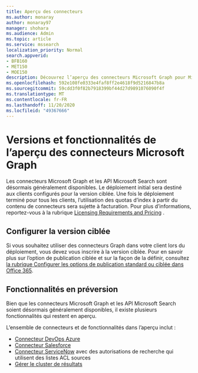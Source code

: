 ```yaml
---
title: Aperçu des connecteurs
ms.author: monaray
author: monaray97
manager: shohara
ms.audience: Admin
ms.topic: article
ms.service: mssearch
localization_priority: Normal
search.appverid:
- BFB160
- MET150
- MOE150
description: Découvrez l’aperçu des connecteurs Microsoft Graph pour Microsoft Search.
ms.openlocfilehash: 592e108fe0333e4faf8ff2e4618f9d5216847b8a
ms.sourcegitcommit: 59cdd3f0f82b7918399bf44d27d9891076090f4f
ms.translationtype: MT
ms.contentlocale: fr-FR
ms.lasthandoff: 11/20/2020
ms.locfileid: "49367666"
---
```

# <a name="microsoft-graph-connectors-preview-release-and-features"></a>Versions et fonctionnalités de l’aperçu des connecteurs Microsoft Graph

Les connecteurs Microsoft Graph et les API Microsoft Search sont désormais généralement disponibles. Le déploiement initial sera destiné aux clients configurés pour la version ciblée. Une fois le déploiement terminé pour tous les clients, l’utilisation des quotas d’index à partir du contenu de connecteurs sera sujette à facturation. Pour plus d’informations, reportez-vous à la rubrique [Licensing Requirements and Pricing](licensing.md) .

## <a name="set-up-targeted-release"></a>Configurer la version ciblée

Si vous souhaitez utiliser des connecteurs Graph dans votre client lors du déploiement, vous devez vous inscrire à la version ciblée. Pour en savoir plus sur l’option de publication ciblée et sur la façon de la définir, consultez [la rubrique Configurer les options de publication standard ou ciblée dans Office 365](https://docs.microsoft.com/office365/admin/manage/release-options-in-office-365?view=o365-worldwide).

## <a name="preview-features"></a>Fonctionnalités en préversion

Bien que les connecteurs Microsoft Graph et les API Microsoft Search soient désormais généralement disponibles, il existe plusieurs fonctionnalités qui restent en aperçu.

L’ensemble de connecteurs et de fonctionnalités dans l’aperçu inclut :

* [Connecteur DevOps Azure](azure-devops-connector.md)
* [Connecteur Salesforce](salesforce-connector.md)
* [Connecteur ServiceNow](servicenow.md) avec des autorisations de recherche qui utilisent des listes ACL sources
* [Gérer le cluster de résultats](result-cluster.md)